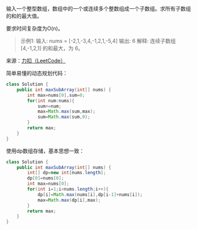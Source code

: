 输入一个整型数组，数组中的一个或连续多个整数组成一个子数组。求所有子数组的和的最大值。

要求时间复杂度为O(n)。


>示例1:
输入: nums = [-2,1,-3,4,-1,2,1,-5,4]
输出: 6
解释: 连续子数组 [4,-1,2,1] 的和最大，为 6。

来源：[力扣（LeetCode）](https://leetcode-cn.com/problems/lian-xu-zi-shu-zu-de-zui-da-he-lcof)

简单易懂的动态规划代码：

```java
class Solution {
    public int maxSubArray(int[] nums) {
        int max=nums[0],sum=0;
        for(int num:nums){
            sum+=num;
            max=Math.max(sum,max);
            sum=Math.max(sum,0);
        }
        return max;
    }
}
```

使用dp数组存储，基本思想一致：
```java
class Solution {
    public int maxSubArray(int[] nums) {
        int[] dp=new int[nums.length];
        dp[0]=nums[0];
        int max=nums[0];
        for(int i=1;i<nums.length;i++){
            dp[i]=Math.max(nums[i],dp[i-1]+nums[i]);
            max=Math.max(dp[i],max);
        }
        return max;
    }
}
```
